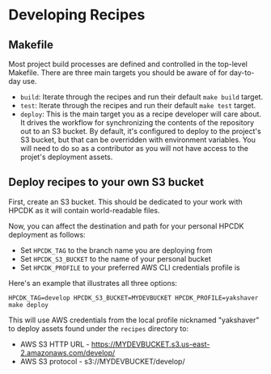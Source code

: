 # Developing Recipes

## Makefile

Most project build processes are defined and controlled in the top-level Makefile. There are three main targets you should be aware of for day-to-day use.
* `build`: Iterate through the recipes and run their default `make build` target.
* `test`: Iterate through the recipes and run their default `make test` target.
* `deploy`: This is the main target you as a recipe developer will care about. It drives the workflow for synchronizing the contents of the repository out to an S3 bucket. By default, it's configured to deploy to the project's S3 bucket, but that can be overridden with environment variables. You will need to do so as a contributor as you will not have access to the projet's deployment assets. 

## Deploy recipes to your own S3 bucket

First, create an S3 bucket. This should be dedicated to your work with HPCDK as it will contain world-readable files. 

Now, you can affect the destination and path for your personal HPCDK deployment as follows:
* Set `HPCDK_TAG` to the branch name you are deploying from
* Set `HPCDK_S3_BUCKET` to the name of your personal bucket
* Set `HPCDK_PROFILE` to your preferred AWS CLI credentials profile is

Here's an example that illustrates all three options:

`HPCDK_TAG=develop HPCDK_S3_BUCKET=MYDEVBUCKET HPCDK_PROFILE=yakshaver make deploy`

This will use AWS credentials from the local profile nicknamed "yakshaver" to deploy assets found under the `recipes` directory to:
* AWS S3 HTTP URL - https://MYDEVBUCKET.s3.us-east-2.amazonaws.com/develop/
* AWS S3 protocol - s3://MYDEVBUCKET/develop/


